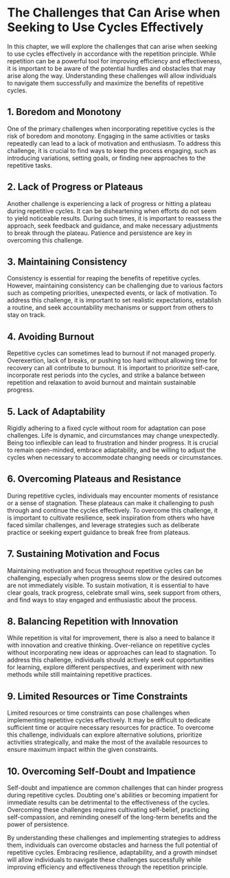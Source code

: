 The Challenges that Can Arise when Seeking to Use Cycles Effectively
===============================================================================

In this chapter, we will explore the challenges that can arise when seeking to use cycles effectively in accordance with the repetition principle. While repetition can be a powerful tool for improving efficiency and effectiveness, it is important to be aware of the potential hurdles and obstacles that may arise along the way. Understanding these challenges will allow individuals to navigate them successfully and maximize the benefits of repetitive cycles.

**1. Boredom and Monotony**
---------------------------

One of the primary challenges when incorporating repetitive cycles is the risk of boredom and monotony. Engaging in the same activities or tasks repeatedly can lead to a lack of motivation and enthusiasm. To address this challenge, it is crucial to find ways to keep the process engaging, such as introducing variations, setting goals, or finding new approaches to the repetitive tasks.

**2. Lack of Progress or Plateaus**
-----------------------------------

Another challenge is experiencing a lack of progress or hitting a plateau during repetitive cycles. It can be disheartening when efforts do not seem to yield noticeable results. During such times, it is important to reassess the approach, seek feedback and guidance, and make necessary adjustments to break through the plateau. Patience and persistence are key in overcoming this challenge.

**3. Maintaining Consistency**
------------------------------

Consistency is essential for reaping the benefits of repetitive cycles. However, maintaining consistency can be challenging due to various factors such as competing priorities, unexpected events, or lack of motivation. To address this challenge, it is important to set realistic expectations, establish a routine, and seek accountability mechanisms or support from others to stay on track.

**4. Avoiding Burnout**
-----------------------

Repetitive cycles can sometimes lead to burnout if not managed properly. Overexertion, lack of breaks, or pushing too hard without allowing time for recovery can all contribute to burnout. It is important to prioritize self-care, incorporate rest periods into the cycles, and strike a balance between repetition and relaxation to avoid burnout and maintain sustainable progress.

**5. Lack of Adaptability**
---------------------------

Rigidly adhering to a fixed cycle without room for adaptation can pose challenges. Life is dynamic, and circumstances may change unexpectedly. Being too inflexible can lead to frustration and hinder progress. It is crucial to remain open-minded, embrace adaptability, and be willing to adjust the cycles when necessary to accommodate changing needs or circumstances.

**6. Overcoming Plateaus and Resistance**
-----------------------------------------

During repetitive cycles, individuals may encounter moments of resistance or a sense of stagnation. These plateaus can make it challenging to push through and continue the cycles effectively. To overcome this challenge, it is important to cultivate resilience, seek inspiration from others who have faced similar challenges, and leverage strategies such as deliberate practice or seeking expert guidance to break free from plateaus.

**7. Sustaining Motivation and Focus**
--------------------------------------

Maintaining motivation and focus throughout repetitive cycles can be challenging, especially when progress seems slow or the desired outcomes are not immediately visible. To sustain motivation, it is essential to have clear goals, track progress, celebrate small wins, seek support from others, and find ways to stay engaged and enthusiastic about the process.

**8. Balancing Repetition with Innovation**
-------------------------------------------

While repetition is vital for improvement, there is also a need to balance it with innovation and creative thinking. Over-reliance on repetitive cycles without incorporating new ideas or approaches can lead to stagnation. To address this challenge, individuals should actively seek out opportunities for learning, explore different perspectives, and experiment with new methods while still maintaining repetitive practices.

**9. Limited Resources or Time Constraints**
--------------------------------------------

Limited resources or time constraints can pose challenges when implementing repetitive cycles effectively. It may be difficult to dedicate sufficient time or acquire necessary resources for practice. To overcome this challenge, individuals can explore alternative solutions, prioritize activities strategically, and make the most of the available resources to ensure maximum impact within the given constraints.

**10. Overcoming Self-Doubt and Impatience**
--------------------------------------------

Self-doubt and impatience are common challenges that can hinder progress during repetitive cycles. Doubting one's abilities or becoming impatient for immediate results can be detrimental to the effectiveness of the cycles. Overcoming these challenges requires cultivating self-belief, practicing self-compassion, and reminding oneself of the long-term benefits and the power of persistence.

By understanding these challenges and implementing strategies to address them, individuals can overcome obstacles and harness the full potential of repetitive cycles. Embracing resilience, adaptability, and a growth mindset will allow individuals to navigate these challenges successfully while improving efficiency and effectiveness through the repetition principle.

